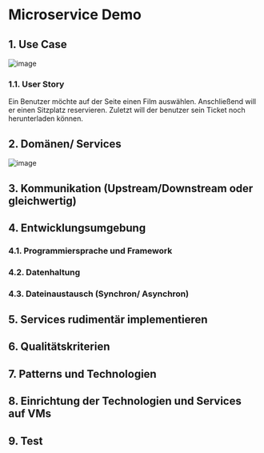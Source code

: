 # Microservice Demo

## 1. Use Case
![image](https://user-images.githubusercontent.com/55581391/136433521-38e91ef3-4eb7-4f1c-9162-08a731e1c783.png)
### 1.1. User Story
Ein Benutzer möchte auf der Seite einen Film auswählen. Anschließend will er einen Sitzplatz reservieren. Zuletzt will der benutzer sein Ticket noch herunterladen können.
## 2. Domänen/ Services
![image](https://user-images.githubusercontent.com/55581391/136434931-d894a8ca-d859-4b56-b7a5-4bdd6448cdfc.png)
## 3. Kommunikation (Upstream/Downstream oder gleichwertig)
## 4. Entwicklungsumgebung
### 4.1. Programmiersprache und Framework
### 4.2. Datenhaltung
### 4.3. Dateinaustausch (Synchron/ Asynchron)
## 5. Services rudimentär implementieren
## 6. Qualitätskriterien 
## 7. Patterns und Technologien
## 8. Einrichtung der Technologien und Services auf VMs
## 9. Test
